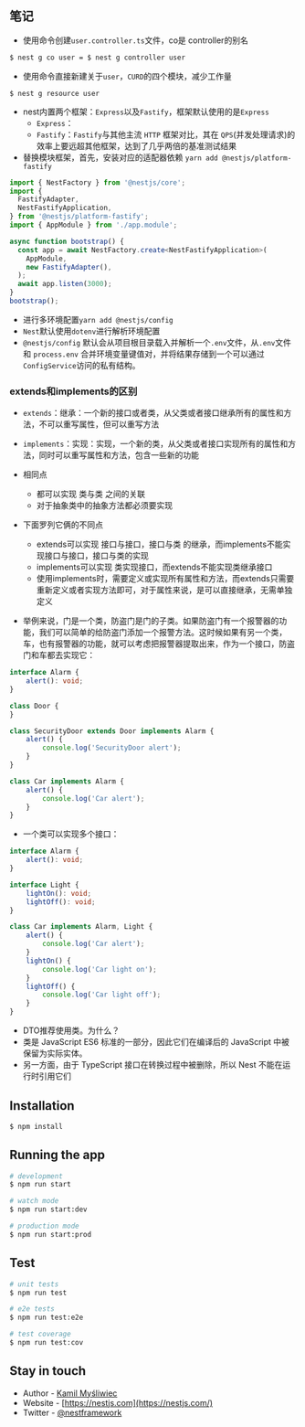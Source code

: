 ## 笔记

- 使用命令创建`user.controller.ts`文件，co是 controller的别名

```bash
$ nest g co user = $ nest g controller user
```

- 使用命令直接新建关于`user`，`CURD`的四个模块，减少工作量

```shell
$ nest g resource user
```

- nest内置两个框架：`Express`以及`Fastify`，框架默认使用的是`Express`
  - `Express`：
  - `Fastify`：`Fastify`与其他主流 `HTTP` 框架对比，其在 `QPS`(并发处理请求)的效率上要远超其他框架，达到了几乎两倍的基准测试结果
- 替换模块框架，首先，安装对应的适配器依赖 `yarn add @nestjs/platform-fastify`

```ts
import { NestFactory } from '@nestjs/core';
import {
  FastifyAdapter,
  NestFastifyApplication,
} from '@nestjs/platform-fastify';
import { AppModule } from './app.module';

async function bootstrap() {
  const app = await NestFactory.create<NestFastifyApplication>(
    AppModule,
    new FastifyAdapter(),
  );
  await app.listen(3000);
}
bootstrap();
```
- 进行多环境配置`yarn add @nestjs/config`
- `Nest`默认使用`dotenv`进行解析环境配置
- `@nestjs/config` 默认会从项目根目录载入并解析一个`.env`文件，从`.env`文件和 `process.env` 合并环境变量键值对，并将结果存储到一个可以通过`ConfigService`访问的私有结构。

### extends和implements的区别
- `extends`：继承：一个新的接口或者类，从父类或者接口继承所有的属性和方法，不可以重写属性，但可以重写方法
- `implements`：实现：实现，一个新的类，从父类或者接口实现所有的属性和方法，同时可以重写属性和方法，包含一些新的功能

- 相同点
  - 都可以实现 类与类 之间的关联
  - 对于抽象类中的抽象方法都必须要实现

- 下面罗列它俩的不同点
  - extends可以实现 接口与接口，接口与类 的继承，而implements不能实现接口与接口，接口与类的实现
  - implements可以实现 类实现接口，而extends不能实现类继承接口
  - 使用implements时，需要定义或实现所有属性和方法，而extends只需要重新定义或者实现方法即可，对于属性来说，是可以直接继承，无需单独定义
  
- 举例来说，门是一个类，防盗门是门的子类。如果防盗门有一个报警器的功能，我们可以简单的给防盗门添加一个报警方法。这时候如果有另一个类，车，也有报警器的功能，就可以考虑把报警器提取出来，作为一个接口，防盗门和车都去实现它：
```ts
interface Alarm {
    alert(): void;
}

class Door {
}

class SecurityDoor extends Door implements Alarm {
    alert() {
        console.log('SecurityDoor alert');
    }
}

class Car implements Alarm {
    alert() {
        console.log('Car alert');
    }
}
```
- 一个类可以实现多个接口：
```ts
interface Alarm {
    alert(): void;
}

interface Light {
    lightOn(): void;
    lightOff(): void;
}

class Car implements Alarm, Light {
    alert() {
        console.log('Car alert');
    }
    lightOn() {
        console.log('Car light on');
    }
    lightOff() {
        console.log('Car light off');
    }
}
```
- DTO推荐使用类。为什么？
- 类是 JavaScript ES6 标准的一部分，因此它们在编译后的 JavaScript 中被保留为实际实体。
- 另一方面，由于 TypeScript 接口在转换过程中被删除，所以 Nest 不能在运行时引用它们
## Installation

```bash
$ npm install
```

## Running the app

```bash
# development
$ npm run start

# watch mode
$ npm run start:dev

# production mode
$ npm run start:prod
```

## Test

```bash
# unit tests
$ npm run test

# e2e tests
$ npm run test:e2e

# test coverage
$ npm run test:cov
```

## Stay in touch

- Author - [Kamil Myśliwiec](https://kamilmysliwiec.com)
- Website - [https://nestjs.com](https://nestjs.com/)
- Twitter - [@nestframework](https://twitter.com/nestframework)
